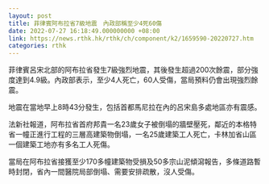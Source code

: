 ```yaml
---
layout: post
title: 菲律賓阿布拉省7級地震　內政部稱至少4死60傷
date: 2022-07-27 16:18:49.000000000 +08:00
link: https://news.rthk.hk/rthk/ch/component/k2/1659590-20220727.htm
categories: rthk
---
```


菲律賓呂宋北部的阿布拉省發生7級強烈地震，其後發生超過200次餘震，部分強度達到4.9級。內政部表示，至少4人死亡，60人受傷，當局預料仍會出現強烈餘震。

地震在當地早上8時43分發生，包括首都馬尼拉在內的呂宋島多處地區亦有震感。

法新社報道，阿布拉省首府邦貴一名23歲女子被倒塌的牆壁壓死，鄰近的本格特省一幢正進行工程的三層高建築物倒塌，一名25歲建築工人死亡，卡林加省山區一個建築工地亦有多名工人死傷。

當局在阿布拉省接獲至少170多幢建築物受損及50多宗山泥傾瀉報告，多條道路暫時封閉，省內一間醫院局部倒塌、需要安排疏散，沒人受傷。
